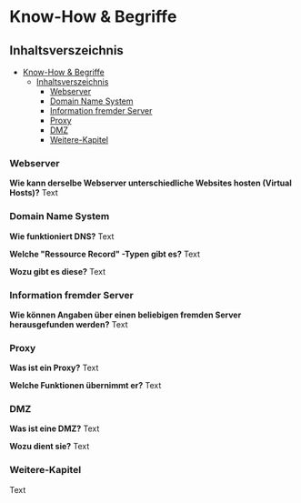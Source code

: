 # Know-How & Begriffe

## Inhaltsverszeichnis
- [Know-How & Begriffe](#know-how--begriffe)
  - [Inhaltsverszeichnis](#inhaltsverszeichnis)
    - [Webserver](#webserver)
    - [Domain Name System](#domain-name-system)
    - [Information fremder Server](#information-fremder-server)
    - [Proxy](#proxy)
    - [DMZ](#dmz)
    - [Weitere-Kapitel](#weitere-kapitel)

### Webserver

**Wie kann derselbe Webserver unterschiedliche Websites hosten (Virtual Hosts)?**
Text

### Domain Name System

**Wie funktioniert DNS?**
Text

**Welche "Ressource Record" -Typen gibt es?**
Text

**Wozu gibt es diese?**
Text

### Information fremder Server

**Wie können Angaben über einen beliebigen fremden Server herausgefunden werden?**
Text

### Proxy
**Was ist ein Proxy?**
Text

**Welche Funktionen übernimmt er?**
Text

### DMZ
**Was ist eine DMZ?**
Text

**Wozu dient sie?**
Text

### Weitere-Kapitel 
Text